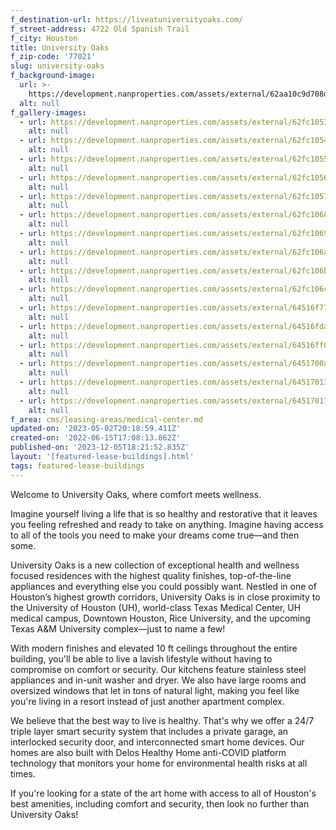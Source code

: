 ```yaml
---
f_destination-url: https://liveatuniversityoaks.com/
f_street-address: 4722 Old Spanish Trail
f_city: Houston
title: University Oaks
f_zip-code: '77021'
slug: university-oaks
f_background-image:
  url: >-
    https://development.nanproperties.com/assets/external/62aa10c9d708d28691fb8f07_view_driveway_2-1080x1080-040720-opt.jpeg
  alt: null
f_gallery-images:
  - url: https://development.nanproperties.com/assets/external/62fc1053c7e445f41ce1c7e1_dji_0206.jpg
    alt: null
  - url: https://development.nanproperties.com/assets/external/62fc10543ff369b78028039c_dji_0207.jpg
    alt: null
  - url: https://development.nanproperties.com/assets/external/62fc10552a821e06e7df8e51_dji_0209.jpg
    alt: null
  - url: https://development.nanproperties.com/assets/external/62fc10562a821e5514df8eeb_dji_0210.jpg
    alt: null
  - url: https://development.nanproperties.com/assets/external/62fc10577d86cee322860c91_dji_0211.jpg
    alt: null
  - url: https://development.nanproperties.com/assets/external/62fc10687d86ce82af862cc8_dji_0216.jpg
    alt: null
  - url: https://development.nanproperties.com/assets/external/62fc10692a821e30addfa0ad_dji_0215.jpg
    alt: null
  - url: https://development.nanproperties.com/assets/external/62fc106abe979486dd4749af_dji_0214.jpg
    alt: null
  - url: https://development.nanproperties.com/assets/external/62fc106bbe9794f51d474ba5_dji_0213.jpg
    alt: null
  - url: https://development.nanproperties.com/assets/external/62fc106c7d86cef5fc86350d_dji_0212.jpg
    alt: null
  - url: https://development.nanproperties.com/assets/external/64516f77459a0e206d8acf58_rmm_3879-hdr201.jpg
    alt: null
  - url: https://development.nanproperties.com/assets/external/64516fdad624a26a0133f01b_rmm_4212-hdr201.jpg
    alt: null
  - url: https://development.nanproperties.com/assets/external/64516ff06c2139027c360fb9_rmm_4206-hdr201.jpg
    alt: null
  - url: https://development.nanproperties.com/assets/external/6451700a6c2139d975362eb8_rmm_4029-hdr.jpg
    alt: null
  - url: https://development.nanproperties.com/assets/external/645170132aabfd518977f92e_rmm_4053-hdr.jpg
    alt: null
  - url: https://development.nanproperties.com/assets/external/64517017e260f4c26ef1e1c4_rmm_4092-hdr201.jpg
    alt: null
f_area: cms/leasing-areas/medical-center.md
updated-on: '2023-05-02T20:18:59.411Z'
created-on: '2022-06-15T17:08:13.862Z'
published-on: '2023-12-05T18:21:52.835Z'
layout: '[featured-lease-buildings].html'
tags: featured-lease-buildings
---
```


Welcome to University Oaks, where comfort meets wellness.  

Imagine yourself living a life that is so healthy and restorative that it leaves you feeling refreshed and ready to take on anything. Imagine having access to all of the tools you need to make your dreams come true—and then some.  

University Oaks is a new collection of exceptional health and wellness focused residences with the highest quality finishes, top-of-the-line appliances and everything else you could possibly want. Nestled in one of Houston’s highest growth corridors, University Oaks is in close proximity to the University of Houston (UH), world-class Texas Medical Center, UH medical campus, Downtown Houston, Rice University, and the upcoming Texas A&M University complex—just to name a few!  

With modern finishes and elevated 10 ft ceilings throughout the entire building, you'll be able to live a lavish lifestyle without having to compromise on comfort or security. Our kitchens feature stainless steel appliances and in-unit washer and dryer. We also have large rooms and oversized windows that let in tons of natural light, making you feel like you're living in a resort instead of just another apartment complex.  

We believe that the best way to live is healthy. That's why we offer a 24/7 triple layer smart security system that includes a private garage, an interlocked security door, and interconnected smart home devices. Our homes are also built with Delos Healthy Home anti-COVID platform technology that monitors your home for environmental health risks at all times.  

If you're looking for a state of the art home with access to all of Houston's best amenities, including comfort and security, then look no further than University Oaks!
